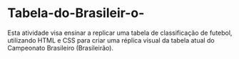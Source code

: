 # Tabela-do-Brasileir-o-
 Esta atividade visa ensinar a replicar uma tabela de classificação de futebol, utilizando HTML e CSS para criar uma réplica visual da tabela atual do Campeonato Brasileiro (Brasileirão).
